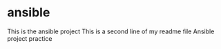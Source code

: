 # ansible
This is the ansible project
This is a second line of my readme file
Ansible project practice
